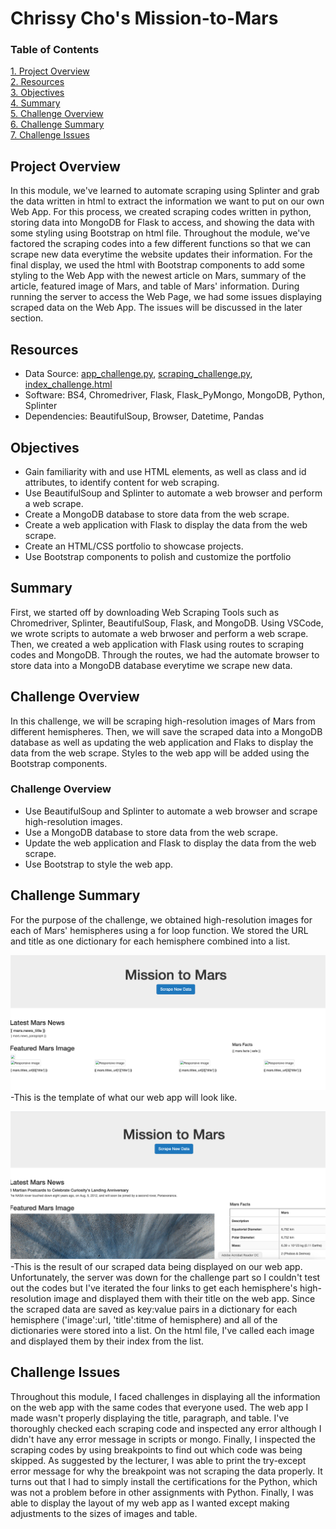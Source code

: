 # Chrissy Cho's Mission-to-Mars
### Table of Contents
[ 1. Project Overview ](#desc)<br /> 
[ 2. Resources ](#resc)<br /> 
[ 3. Objectives ](#obj)<br /> 
[ 4. Summary ](#sum)<br /> 
[ 5. Challenge Overview ](#chal)<br /> 
[ 6. Challenge Summary ](#chalsum)<br /> 
[ 7. Challenge Issues ](#find)<br />

<a name="desc"></a>
## Project Overview
In this module, we've learned to automate scraping using Splinter and grab the data written in html to extract the information we want to put on our own Web App. 
For this process, we created scraping codes written in python, storing data into MongoDB for Flask to access, and showing the data with some styling using Bootstrap on html file. Throughout the module, we've factored the scraping codes into a few different functions so that we can scrape new data everytime the website updates their information. For the final display, we used the html with Bootstrap components to add some styling to the Web App with the newest article on Mars, summary of the article, featured image of Mars, and table of Mars' information. During running the server to access the Web Page, we had some issues displaying scraped data on the Web App. The issues will be discussed in the later section. 

<a name="resc"></a>
## Resources
- Data Source: [app_challenge.py](https://github.com/chrissycho/Mission-to-Mars/blob/master/challenge/app_challenge.py), [scraping_challenge.py](https://github.com/chrissycho/Mission-to-Mars/blob/master/challenge/scraping_challenge.py), [index_challenge.html](https://github.com/chrissycho/Mission-to-Mars/blob/master/challenge/templates/index_challenge.html)
- Software: BS4, Chromedriver, Flask, Flask_PyMongo, MongoDB, Python, Splinter
- Dependencies: BeautifulSoup, Browser, Datetime, Pandas 

<a name="obj"></a>
## Objectives
- Gain familiarity with and use HTML elements, as well as class and id attributes, to identify content for web scraping.
- Use BeautifulSoup and Splinter to automate a web browser and perform a web scrape.
- Create a MongoDB database to store data from the web scrape.
- Create a web application with Flask to display the data from the web scrape.
- Create an HTML/CSS portfolio to showcase projects.
- Use Bootstrap components to polish and customize the portfolio

<a name="sum"></a>
## Summary
First, we started off by downloading Web Scraping Tools such as Chromedriver, Splinter, BeautifulSoup, Flask, and MongoDB. Using VSCode, we wrote scripts to automate a web brwoser and perform a web scrape. Then, we created a web application with Flask using routes to scraping codes and MongoDB. Through the routes, we had the automate browser to store data into a MongoDB database everytime we scrape new data. 

<a name="chal"></a>
## Challenge Overview
In this challenge, we will be scraping high-resolution images of Mars from different hemispheres. Then, we will save the scraped data into a MongoDB database as well as updating the web application and Flaks to display the data from the web scrape. Styles to the web app will be added using the Bootstrap components. 

<a name="chal"></a>
### Challenge Overview
- Use BeautifulSoup and Splinter to automate a web browser and scrape high-resolution images.
- Use a MongoDB database to store data from the web scrape.
- Update the web application and Flask to display the data from the web scrape.
- Use Bootstrap to style the web app.

<a name="chalsum"></a>
## Challenge Summary
For the purpose of the challenge, we obtained high-resolution images for each of Mars' hemispheres using a for loop function. We stored the URL and title as one dictionary for each hemisphere combined into a list. 

![](images/Template_webapp.png)
-This is the template of what our web app will look like.

![](images/Result.png)
-This is the result of our scraped data being displayed on our web app. Unfortunately, the server was down for the challenge part so I couldn't test out the codes but I've iterated the four links to get each hemisphere's high-resolution image and displayed them with their title on the web app. Since the scraped data are saved as key:value pairs in a dictionary for each hemisphere ('image':url, 'title':titme of hemisphere) and all of the dictionaries were stored into a list. On the html file, I've called each image and displayed them by their index from the list.

<a name="find"></a>
## Challenge Issues
Throughout this module, I faced challenges in displaying all the information on the web app with the same codes that everyone used. The web app I made wasn't properly displaying the title, paragraph, and table. I've thoroughly checked each scraping code and inspected any error although I didn't have any error message in scripts or mongo. Finally, I inspected the scraping codes by using breakpoints to find out which code was being skipped. As suggested by the lecturer, I was able to print the try-except error message for why the breakpoint was not scraping the data properly. It turns out that I had to simply install the certifications for the Python, which was not a problem before in other assignments with Python. Finally, I was able to display the layout of my web app as I wanted except making adjustments to the sizes of images and table. 